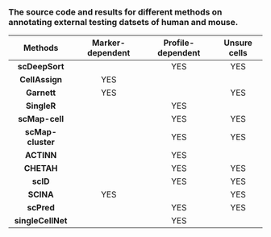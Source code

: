 ### The source code and results for different methods on annotating external testing datsets of human and mouse.

|Methods  |Marker-dependent|Profile-dependent|Unsure cells|
|:---:    |:---:   |:---:  | :---:   |
|__scDeepSort__|   |YES |YES      |
|__CellAssign__|  YES | |      |
|__Garnett__| YES  | |YES      |
|__SingleR__|   | YES|      |
|__scMap-cell__|   |YES |YES      |
|__scMap-cluster__|   |YES |YES      |
|__ACTINN__|   |YES |      |
|__CHETAH__|   |YES |YES      |
|__scID__|   | YES|YES      |
|__SCINA__| YES  | |YES      |
|__scPred__|   | YES|YES      |
|__singleCellNet__|   |YES |      |
